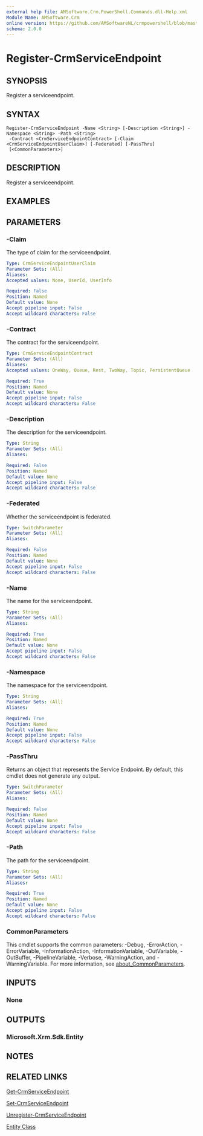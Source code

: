 ```yaml
---
external help file: AMSoftware.Crm.PowerShell.Commands.dll-Help.xml
Module Name: AMSoftware.Crm
online version: https://github.com/AMSoftwareNL/crmpowershell/blob/master/docs/Register-CrmServiceEndpoint.md
schema: 2.0.0
---
```


# Register-CrmServiceEndpoint

## SYNOPSIS
Register a serviceendpoint.

## SYNTAX

```
Register-CrmServiceEndpoint -Name <String> [-Description <String>] -Namespace <String> -Path <String>
 -Contract <CrmServiceEndpointContract> [-Claim <CrmServiceEndpointUserClaim>] [-Federated] [-PassThru]
 [<CommonParameters>]
```

## DESCRIPTION
Register a serviceendpoint.

## EXAMPLES

## PARAMETERS

### -Claim
The type of claim for the serviceendpoint.

```yaml
Type: CrmServiceEndpointUserClaim
Parameter Sets: (All)
Aliases:
Accepted values: None, UserId, UserInfo

Required: False
Position: Named
Default value: None
Accept pipeline input: False
Accept wildcard characters: False
```

### -Contract
The contract for the serviceendpoint.

```yaml
Type: CrmServiceEndpointContract
Parameter Sets: (All)
Aliases:
Accepted values: OneWay, Queue, Rest, TwoWay, Topic, PersistentQueue

Required: True
Position: Named
Default value: None
Accept pipeline input: False
Accept wildcard characters: False
```

### -Description
The description for the serviceendpoint.

```yaml
Type: String
Parameter Sets: (All)
Aliases:

Required: False
Position: Named
Default value: None
Accept pipeline input: False
Accept wildcard characters: False
```

### -Federated
Whether the serviceendpoint is federated.

```yaml
Type: SwitchParameter
Parameter Sets: (All)
Aliases:

Required: False
Position: Named
Default value: None
Accept pipeline input: False
Accept wildcard characters: False
```

### -Name
The name for the serviceendpoint.

```yaml
Type: String
Parameter Sets: (All)
Aliases:

Required: True
Position: Named
Default value: None
Accept pipeline input: False
Accept wildcard characters: False
```

### -Namespace
The namespace for the serviceendpoint.

```yaml
Type: String
Parameter Sets: (All)
Aliases:

Required: True
Position: Named
Default value: None
Accept pipeline input: False
Accept wildcard characters: False
```

### -PassThru
Returns an object that represents the Service Endpoint. By default, this cmdlet does not generate any output.

```yaml
Type: SwitchParameter
Parameter Sets: (All)
Aliases:

Required: False
Position: Named
Default value: None
Accept pipeline input: False
Accept wildcard characters: False
```

### -Path
The path for the serviceendpoint.

```yaml
Type: String
Parameter Sets: (All)
Aliases:

Required: True
Position: Named
Default value: None
Accept pipeline input: False
Accept wildcard characters: False
```

### CommonParameters
This cmdlet supports the common parameters: -Debug, -ErrorAction, -ErrorVariable, -InformationAction, -InformationVariable, -OutVariable, -OutBuffer, -PipelineVariable, -Verbose, -WarningAction, and -WarningVariable. For more information, see [about_CommonParameters](http://go.microsoft.com/fwlink/?LinkID=113216).

## INPUTS

### None

## OUTPUTS

### Microsoft.Xrm.Sdk.Entity

## NOTES

## RELATED LINKS

[Get-CrmServiceEndpoint](Get-CrmServiceEndpoint.md)

[Set-CrmServiceEndpoint](Set-CrmServiceEndpoint.md)

[Unregister-CrmServiceEndpoint](Unregister-CrmServiceEndpoint.md)

[Entity Class](https://msdn.microsoft.com/en-us/library/microsoft.xrm.sdk.entity.aspx)
